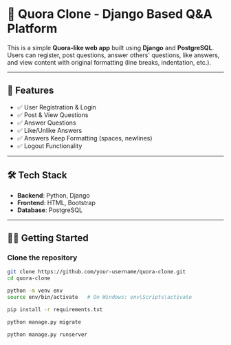 # 🧠 Quora Clone - Django Based Q&A Platform

This is a simple **Quora-like web app** built using **Django** and **PostgreSQL**. Users can register, post questions, answer others' questions, like answers, and view content with original formatting (line breaks, indentation, etc.).

---

## 🚀 Features

- ✅ User Registration & Login
- ✅ Post & View Questions
- ✅ Answer Questions
- ✅ Like/Unlike Answers
- ✅ Answers Keep Formatting (spaces, newlines)
- ✅ Logout Functionality

---

## 🛠 Tech Stack

- **Backend**: Python, Django
- **Frontend**: HTML, Bootstrap
- **Database**: PostgreSQL

---

## 🧑‍💻 Getting Started

### Clone the repository
```bash
git clone https://github.com/your-username/quora-clone.git
cd quora-clone

python -m venv env
source env/bin/activate   # On Windows: env\Scripts\activate

pip install -r requirements.txt

python manage.py migrate

python manage.py runserver
